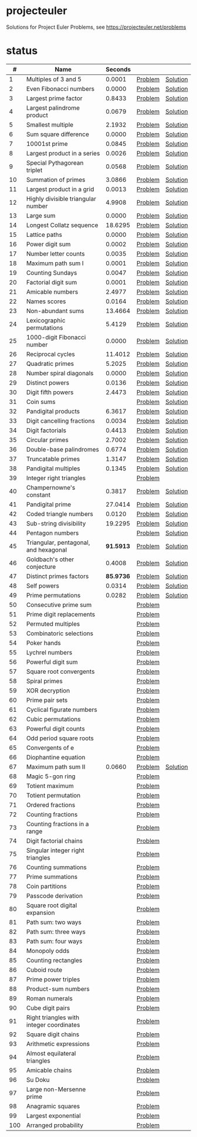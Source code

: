 # projecteuler
Solutions for Project Euler Problems, see https://projecteuler.net/problems

# status
|    # |                                     Name |    Seconds |                                                              |                                                                                                      |
| ---- | ---------------------------------------- | ---------- | ------------------------------------------------------------ | ---------------------------------------------------------------------------------------------------- |
|    1 |                     Multiples of 3 and 5 |     0.0001 |                [Problem](https://projecteuler.net/problem=1) |            [Solution](https://github.com/arturh85/projecteuler/blob/master/python/src/problem001.py) |
|    2 |                   Even Fibonacci numbers |     0.0000 |                [Problem](https://projecteuler.net/problem=2) |            [Solution](https://github.com/arturh85/projecteuler/blob/master/python/src/problem002.py) |
|    3 |                     Largest prime factor |     0.8433 |                [Problem](https://projecteuler.net/problem=3) |            [Solution](https://github.com/arturh85/projecteuler/blob/master/python/src/problem003.py) |
|    4 |               Largest palindrome product |     0.0679 |                [Problem](https://projecteuler.net/problem=4) |            [Solution](https://github.com/arturh85/projecteuler/blob/master/python/src/problem004.py) |
|    5 |                        Smallest multiple |     2.1932 |                [Problem](https://projecteuler.net/problem=5) |            [Solution](https://github.com/arturh85/projecteuler/blob/master/python/src/problem005.py) |
|    6 |                    Sum square difference |     0.0000 |                [Problem](https://projecteuler.net/problem=6) |            [Solution](https://github.com/arturh85/projecteuler/blob/master/python/src/problem006.py) |
|    7 |                            10001st prime |     0.0845 |                [Problem](https://projecteuler.net/problem=7) |            [Solution](https://github.com/arturh85/projecteuler/blob/master/python/src/problem007.py) |
|    8 |              Largest product in a series |     0.0026 |                [Problem](https://projecteuler.net/problem=8) |            [Solution](https://github.com/arturh85/projecteuler/blob/master/python/src/problem008.py) |
|    9 |              Special Pythagorean triplet |     0.0568 |                [Problem](https://projecteuler.net/problem=9) |            [Solution](https://github.com/arturh85/projecteuler/blob/master/python/src/problem009.py) |
|   10 |                      Summation of primes |     3.0866 |               [Problem](https://projecteuler.net/problem=10) |            [Solution](https://github.com/arturh85/projecteuler/blob/master/python/src/problem010.py) |
|   11 |                Largest product in a grid |     0.0013 |               [Problem](https://projecteuler.net/problem=11) |            [Solution](https://github.com/arturh85/projecteuler/blob/master/python/src/problem011.py) |
|   12 |       Highly divisible triangular number |     4.9908 |               [Problem](https://projecteuler.net/problem=12) |            [Solution](https://github.com/arturh85/projecteuler/blob/master/python/src/problem012.py) |
|   13 |                                Large sum |     0.0000 |               [Problem](https://projecteuler.net/problem=13) |            [Solution](https://github.com/arturh85/projecteuler/blob/master/python/src/problem013.py) |
|   14 |                 Longest Collatz sequence |    18.6295 |               [Problem](https://projecteuler.net/problem=14) |            [Solution](https://github.com/arturh85/projecteuler/blob/master/python/src/problem014.py) |
|   15 |                            Lattice paths |     0.0000 |               [Problem](https://projecteuler.net/problem=15) |            [Solution](https://github.com/arturh85/projecteuler/blob/master/python/src/problem015.py) |
|   16 |                          Power digit sum |     0.0002 |               [Problem](https://projecteuler.net/problem=16) |            [Solution](https://github.com/arturh85/projecteuler/blob/master/python/src/problem016.py) |
|   17 |                     Number letter counts |     0.0035 |               [Problem](https://projecteuler.net/problem=17) |            [Solution](https://github.com/arturh85/projecteuler/blob/master/python/src/problem017.py) |
|   18 |                       Maximum path sum I |     0.0001 |               [Problem](https://projecteuler.net/problem=18) |            [Solution](https://github.com/arturh85/projecteuler/blob/master/python/src/problem018.py) |
|   19 |                         Counting Sundays |     0.0047 |               [Problem](https://projecteuler.net/problem=19) |            [Solution](https://github.com/arturh85/projecteuler/blob/master/python/src/problem019.py) |
|   20 |                      Factorial digit sum |     0.0001 |               [Problem](https://projecteuler.net/problem=20) |            [Solution](https://github.com/arturh85/projecteuler/blob/master/python/src/problem020.py) |
|   21 |                         Amicable numbers |     2.4977 |               [Problem](https://projecteuler.net/problem=21) |            [Solution](https://github.com/arturh85/projecteuler/blob/master/python/src/problem021.py) |
|   22 |                             Names scores |     0.0164 |               [Problem](https://projecteuler.net/problem=22) |            [Solution](https://github.com/arturh85/projecteuler/blob/master/python/src/problem022.py) |
|   23 |                        Non-abundant sums |    13.4664 |               [Problem](https://projecteuler.net/problem=23) |            [Solution](https://github.com/arturh85/projecteuler/blob/master/python/src/problem023.py) |
|   24 |               Lexicographic permutations |     5.4129 |               [Problem](https://projecteuler.net/problem=24) |            [Solution](https://github.com/arturh85/projecteuler/blob/master/python/src/problem024.py) |
|   25 |              1000-digit Fibonacci number |     0.0000 |               [Problem](https://projecteuler.net/problem=25) |            [Solution](https://github.com/arturh85/projecteuler/blob/master/python/src/problem025.py) |
|   26 |                        Reciprocal cycles |    11.4012 |               [Problem](https://projecteuler.net/problem=26) |            [Solution](https://github.com/arturh85/projecteuler/blob/master/python/src/problem026.py) |
|   27 |                         Quadratic primes |     5.2025 |               [Problem](https://projecteuler.net/problem=27) |            [Solution](https://github.com/arturh85/projecteuler/blob/master/python/src/problem027.py) |
|   28 |                  Number spiral diagonals |     0.0000 |               [Problem](https://projecteuler.net/problem=28) |            [Solution](https://github.com/arturh85/projecteuler/blob/master/python/src/problem028.py) |
|   29 |                          Distinct powers |     0.0136 |               [Problem](https://projecteuler.net/problem=29) |            [Solution](https://github.com/arturh85/projecteuler/blob/master/python/src/problem029.py) |
|   30 |                       Digit fifth powers |     2.4473 |               [Problem](https://projecteuler.net/problem=30) |            [Solution](https://github.com/arturh85/projecteuler/blob/master/python/src/problem030.py) |
|   31 |                                Coin sums |            |               [Problem](https://projecteuler.net/problem=31) |            [Solution](https://github.com/arturh85/projecteuler/blob/master/python/src/problem031.py) |
|   32 |                      Pandigital products |     6.3617 |               [Problem](https://projecteuler.net/problem=32) |            [Solution](https://github.com/arturh85/projecteuler/blob/master/python/src/problem032.py) |
|   33 |               Digit cancelling fractions |     0.0034 |               [Problem](https://projecteuler.net/problem=33) |            [Solution](https://github.com/arturh85/projecteuler/blob/master/python/src/problem033.py) |
|   34 |                         Digit factorials |     0.4413 |               [Problem](https://projecteuler.net/problem=34) |            [Solution](https://github.com/arturh85/projecteuler/blob/master/python/src/problem034.py) |
|   35 |                          Circular primes |     2.7002 |               [Problem](https://projecteuler.net/problem=35) |            [Solution](https://github.com/arturh85/projecteuler/blob/master/python/src/problem035.py) |
|   36 |                  Double-base palindromes |     0.6774 |               [Problem](https://projecteuler.net/problem=36) |            [Solution](https://github.com/arturh85/projecteuler/blob/master/python/src/problem036.py) |
|   37 |                       Truncatable primes |     1.3147 |               [Problem](https://projecteuler.net/problem=37) |            [Solution](https://github.com/arturh85/projecteuler/blob/master/python/src/problem037.py) |
|   38 |                     Pandigital multiples |     0.1345 |               [Problem](https://projecteuler.net/problem=38) |            [Solution](https://github.com/arturh85/projecteuler/blob/master/python/src/problem038.py) |
|   39 |                  Integer right triangles |            |               [Problem](https://projecteuler.net/problem=39) |                                                                                                      |
|   40 |                  Champernowne's constant |     0.3817 |               [Problem](https://projecteuler.net/problem=40) |            [Solution](https://github.com/arturh85/projecteuler/blob/master/python/src/problem040.py) |
|   41 |                         Pandigital prime |    27.0414 |               [Problem](https://projecteuler.net/problem=41) |            [Solution](https://github.com/arturh85/projecteuler/blob/master/python/src/problem041.py) |
|   42 |                   Coded triangle numbers |     0.0120 |               [Problem](https://projecteuler.net/problem=42) |            [Solution](https://github.com/arturh85/projecteuler/blob/master/python/src/problem042.py) |
|   43 |                  Sub-string divisibility |    19.2295 |               [Problem](https://projecteuler.net/problem=43) |            [Solution](https://github.com/arturh85/projecteuler/blob/master/python/src/problem043.py) |
|   44 |                         Pentagon numbers |            |               [Problem](https://projecteuler.net/problem=44) |            [Solution](https://github.com/arturh85/projecteuler/blob/master/python/src/problem044.py) |
|   45 |    Triangular, pentagonal, and hexagonal | **91.5913** |               [Problem](https://projecteuler.net/problem=45) |            [Solution](https://github.com/arturh85/projecteuler/blob/master/python/src/problem045.py) |
|   46 |              Goldbach's other conjecture |     0.4008 |               [Problem](https://projecteuler.net/problem=46) |            [Solution](https://github.com/arturh85/projecteuler/blob/master/python/src/problem046.py) |
|   47 |                  Distinct primes factors | **85.9736** |               [Problem](https://projecteuler.net/problem=47) |            [Solution](https://github.com/arturh85/projecteuler/blob/master/python/src/problem047.py) |
|   48 |                              Self powers |     0.0314 |               [Problem](https://projecteuler.net/problem=48) |            [Solution](https://github.com/arturh85/projecteuler/blob/master/python/src/problem048.py) |
|   49 |                       Prime permutations |     0.0282 |               [Problem](https://projecteuler.net/problem=49) |            [Solution](https://github.com/arturh85/projecteuler/blob/master/python/src/problem049.py) |
|   50 |                    Consecutive prime sum |            |               [Problem](https://projecteuler.net/problem=50) |                                                                                                      |
|   51 |                 Prime digit replacements |            |               [Problem](https://projecteuler.net/problem=51) |                                                                                                      |
|   52 |                       Permuted multiples |            |               [Problem](https://projecteuler.net/problem=52) |                                                                                                      |
|   53 |                  Combinatoric selections |            |               [Problem](https://projecteuler.net/problem=53) |                                                                                                      |
|   54 |                              Poker hands |            |               [Problem](https://projecteuler.net/problem=54) |                                                                                                      |
|   55 |                          Lychrel numbers |            |               [Problem](https://projecteuler.net/problem=55) |                                                                                                      |
|   56 |                       Powerful digit sum |            |               [Problem](https://projecteuler.net/problem=56) |                                                                                                      |
|   57 |                  Square root convergents |            |               [Problem](https://projecteuler.net/problem=57) |                                                                                                      |
|   58 |                            Spiral primes |            |               [Problem](https://projecteuler.net/problem=58) |                                                                                                      |
|   59 |                           XOR decryption |            |               [Problem](https://projecteuler.net/problem=59) |                                                                                                      |
|   60 |                          Prime pair sets |            |               [Problem](https://projecteuler.net/problem=60) |                                                                                                      |
|   61 |                Cyclical figurate numbers |            |               [Problem](https://projecteuler.net/problem=61) |                                                                                                      |
|   62 |                       Cubic permutations |            |               [Problem](https://projecteuler.net/problem=62) |                                                                                                      |
|   63 |                    Powerful digit counts |            |               [Problem](https://projecteuler.net/problem=63) |                                                                                                      |
|   64 |                  Odd period square roots |            |               [Problem](https://projecteuler.net/problem=64) |                                                                                                      |
|   65 |                         Convergents of e |            |               [Problem](https://projecteuler.net/problem=65) |                                                                                                      |
|   66 |                     Diophantine equation |            |               [Problem](https://projecteuler.net/problem=66) |                                                                                                      |
|   67 |                      Maximum path sum II |     0.0660 |               [Problem](https://projecteuler.net/problem=67) |            [Solution](https://github.com/arturh85/projecteuler/blob/master/python/src/problem067.py) |
|   68 |                         Magic 5-gon ring |            |               [Problem](https://projecteuler.net/problem=68) |                                                                                                      |
|   69 |                          Totient maximum |            |               [Problem](https://projecteuler.net/problem=69) |                                                                                                      |
|   70 |                      Totient permutation |            |               [Problem](https://projecteuler.net/problem=70) |                                                                                                      |
|   71 |                        Ordered fractions |            |               [Problem](https://projecteuler.net/problem=71) |                                                                                                      |
|   72 |                       Counting fractions |            |               [Problem](https://projecteuler.net/problem=72) |                                                                                                      |
|   73 |            Counting fractions in a range |            |               [Problem](https://projecteuler.net/problem=73) |                                                                                                      |
|   74 |                   Digit factorial chains |            |               [Problem](https://projecteuler.net/problem=74) |                                                                                                      |
|   75 |         Singular integer right triangles |            |               [Problem](https://projecteuler.net/problem=75) |                                                                                                      |
|   76 |                      Counting summations |            |               [Problem](https://projecteuler.net/problem=76) |                                                                                                      |
|   77 |                         Prime summations |            |               [Problem](https://projecteuler.net/problem=77) |                                                                                                      |
|   78 |                          Coin partitions |            |               [Problem](https://projecteuler.net/problem=78) |                                                                                                      |
|   79 |                      Passcode derivation |            |               [Problem](https://projecteuler.net/problem=79) |                                                                                                      |
|   80 |            Square root digital expansion |            |               [Problem](https://projecteuler.net/problem=80) |                                                                                                      |
|   81 |                       Path sum: two ways |            |               [Problem](https://projecteuler.net/problem=81) |                                                                                                      |
|   82 |                     Path sum: three ways |            |               [Problem](https://projecteuler.net/problem=82) |                                                                                                      |
|   83 |                      Path sum: four ways |            |               [Problem](https://projecteuler.net/problem=83) |                                                                                                      |
|   84 |                            Monopoly odds |            |               [Problem](https://projecteuler.net/problem=84) |                                                                                                      |
|   85 |                      Counting rectangles |            |               [Problem](https://projecteuler.net/problem=85) |                                                                                                      |
|   86 |                             Cuboid route |            |               [Problem](https://projecteuler.net/problem=86) |                                                                                                      |
|   87 |                      Prime power triples |            |               [Problem](https://projecteuler.net/problem=87) |                                                                                                      |
|   88 |                      Product-sum numbers |            |               [Problem](https://projecteuler.net/problem=88) |                                                                                                      |
|   89 |                           Roman numerals |            |               [Problem](https://projecteuler.net/problem=89) |                                                                                                      |
|   90 |                         Cube digit pairs |            |               [Problem](https://projecteuler.net/problem=90) |                                                                                                      |
|   91 | Right triangles with integer coordinates |            |               [Problem](https://projecteuler.net/problem=91) |                                                                                                      |
|   92 |                      Square digit chains |            |               [Problem](https://projecteuler.net/problem=92) |                                                                                                      |
|   93 |                   Arithmetic expressions |            |               [Problem](https://projecteuler.net/problem=93) |                                                                                                      |
|   94 |             Almost equilateral triangles |            |               [Problem](https://projecteuler.net/problem=94) |                                                                                                      |
|   95 |                          Amicable chains |            |               [Problem](https://projecteuler.net/problem=95) |                                                                                                      |
|   96 |                                  Su Doku |            |               [Problem](https://projecteuler.net/problem=96) |                                                                                                      |
|   97 |                 Large non-Mersenne prime |            |               [Problem](https://projecteuler.net/problem=97) |                                                                                                      |
|   98 |                        Anagramic squares |            |               [Problem](https://projecteuler.net/problem=98) |                                                                                                      |
|   99 |                      Largest exponential |            |               [Problem](https://projecteuler.net/problem=99) |                                                                                                      |
|  100 |                     Arranged probability |            |              [Problem](https://projecteuler.net/problem=100) |                                                                                                      |
